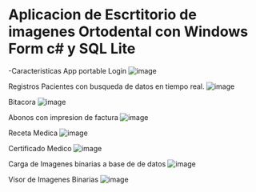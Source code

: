# Aplicacion de Escrtitorio  de imagenes Ortodental con Windows Form c# y SQL Lite 
-Caracteristicas 
App portable 
Login 
![image](https://user-images.githubusercontent.com/86753747/211125387-3e702019-723d-4220-a995-a9b9f13396bb.png)

Registros Pacientes con busqueda de datos en tiempo real.
![image](https://user-images.githubusercontent.com/86753747/219207995-585ec00a-d402-41ef-a807-4ceedd2bafcb.png)



Bitacora 
![image](https://user-images.githubusercontent.com/86753747/211125437-8a27670b-1650-4cbd-9e61-2d17dc1dccd1.png)

Abonos con impresion de factura
![image](https://user-images.githubusercontent.com/86753747/211125482-9ea21910-aa57-4ad9-975f-a47adf00868b.png)

Receta Medica
![image](https://user-images.githubusercontent.com/86753747/211125504-0591c7cf-5dd1-41b1-a05b-76cda81f1261.png)

Certificado Medico
![image](https://user-images.githubusercontent.com/86753747/219208116-1e2ae8a2-9ce8-42d2-aabc-f07f0eeec4be.png)


Carga de Imagenes binarias a base de de datos 
![image](https://user-images.githubusercontent.com/86753747/219207826-82052d21-71b2-41cc-8d73-ce0fe9305e47.png)

Visor de Imagenes Binarias 
![image](https://user-images.githubusercontent.com/86753747/219207877-a8c63821-0417-4a03-851a-3ec21b1f493e.png)

